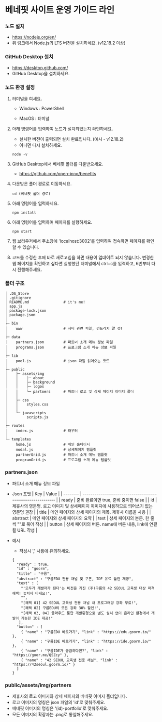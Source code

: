 # 베네핏 사이트 운영 가이드 라인

### 노드 설치

- https://nodejs.org/en/
- 위 링크에서 Node.js의 LTS 버전을 설치하세요. (v12.18.2 이상)



### GitHub Desktop 설치

- https://desktop.github.com/
- GitHub Desktop을 설치하세요.



### 노드 환경 설정

1. 터미널을 여세요.

   - Windows : PowerShell

   - MacOS : 터미널

2. 아래 명령어를 입력하여 노드가 설치되었는지 확인하세요.

   - 설치한 버전이 출력되면 설치 완료입니다. (예시 - v12.18.2)
   - 아니면 다시 설치하세요.

   ``` 
   node -v 
   ```

3. GitHub Desktop에서 베네핏 폴더를 다운받으세요.

   - https://github.com/open-inno/benefits

4. 다운받은 폴더 경로로 이동하세요.

   ```
   cd (베네핏 폴더 경로)
   ```

5. 아래 명령어를 입력하세요.

   ```
   npm install
   ```

6. 아래 명령어를 입력하여 페이지를 실행하세요.

   ```
   npm start
   ```

7. 웹 브라우저에서 주소창에 'localhost:3002'를 입력하여 접속하면 페이지를 확인할 수 있습니다.

8. 코드를 수정한 후에 바로 새로고침을 하면 내용이 업데이트 되지 않습니다.
   변경한 웹 페이지를 확인하고 싶다면 실행했던 터미널에서 ctrl+c를 입력하고, 6번부터 다시 진행해주세요.



### 폴더 구조

```
│ .DS_Store
│ .gitignore
│ README.md                # it's me!
│ app.js
│ package-lock.json
│ package.json
│
├─ bin
│    www                   # 서버 관련 파일, 건드리지 말 것!
│ 
├─ data
│    partners.json         # 파트너 소개 메뉴 정보 파일
│    programs.json         # 프로그램 소개 메뉴 정보 파일
│ 
├─ lib
│    pool.js               # json 파일 읽어오는 코드
│ 
├─ public
│    ├─ assets/img
│    │    ├─ about
│    │    ├─ background
│    │    ├─ logos
│    │    └─ partners      # 파트너 로고 및 상세 페이지 이미지 폴더
│    │
│    ├─ css
│    │    styles.css
│    │
│    └─ javascripts
│         scripts.js
│
├─ routes
│    index.js              # 라우터
│
└─ templates
     home.js               # 메인 홈페이지
     modal.js              # 상세페이지 템플릿
     partnerGrid.js        # 파트너 소개 메뉴 템플릿
     programGrid.js        # 프로그램 소개 메뉴 템플릿
```



### partners.json

- 파트너 소개 메뉴 정보 파일
- Json 포맷
  | Key      | Value                                                        |
  | -------- | ------------------------------------------------------------ |
  | ready    | 준비 완료이면 true, 준비 중이면 false                        |
  | id       | 제휴사의 영문명. 로고 이미지 및 상세페이지 이미지에 사용하므로 띄어쓰기 없는 영문명 권장 |
  | title    | 메인 페이지와 상세 페이지의 제목. 제휴사 이름을 사용         |
  | abstract | 메인 페이지와 상세 페이지의 요약                             |
  | text     | 상세 페이지의 본문. 한 줄씩 ""로 묶어 작성                   |
  | button   | 상세 페이지의 버튼. name에 버튼 내용, link에 연결될 URL 작성 |


- 예시


  - 작성시 ',' 사용에 유의하세요.

  ``` 
  {
    "ready" : true,
    "id" : "goorm",
    "title" : "구름",
    "abstract" : "구름EDU 전용 채널 및 쿠폰, IDE 유료 플랜 제공",
    "text" : [
      "'모두가 개발자가 된다'는 비전을 가진 (주)구름의 42 SEOUL 교육생 대상 파격 혜택! 놓치지 마세요!",
      "",
      "[혜택 01] 42 SEOUL 교육생 전용 채널 내 프로그래밍 강좌 무료!",
      "[혜택 02] 구름EDU의 모든 강좌 30% 할인!",
      "[혜택 03, 04] 클라우드 통합 개발환경으로 별도 설치 없이 온라인 환경에서 개발이 가능한 IDE 제공!"
     ],
    "button" : [
      { "name" : "구름EDU 바로가기", "link" : "https://edu.goorm.io/" },
      { "name" : "구름IDE 바로가기", "link" : "https://ide.goorm.io/" },
      { "name" : "구름IDE가 궁금하다면?", "link" : "https://goor.me/QSZcy" },
      { "name" : "42 SEOUL 교육생 전용 채널", "link" : "https://42seoul.goorm.io/" }
    ]
  }
  ```




### public/assets/img/partners

- 제휴사의 로고 이미지와 상세 페이지의 베네핏 이미지 폴더입니다.
- 로고 이미지의 명칭은 json 파일의 'id'로 맞춰주세요.
- 베네핏 이미지의 명칭은 '(id)-portfolio'로 맞춰주세요.
- 모든 이미지의 확장자는 .png로 통일해주세요.

